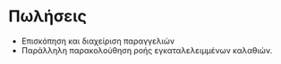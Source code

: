 # Πωλήσεις

* Επισκόπηση και διαχείριση παραγγελιών
* Παράλληλη παρακολούθηση ροής εγκαταλελειμμένων καλαθιών.
